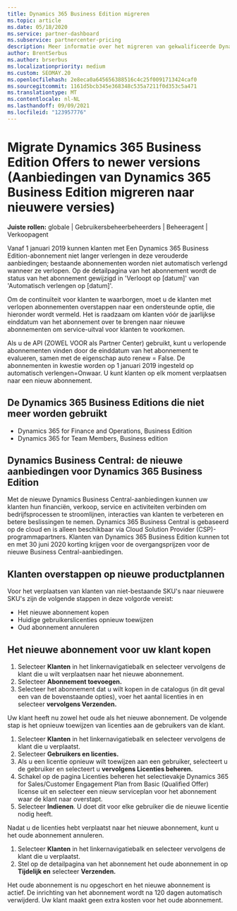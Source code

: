 ```yaml
---
title: Dynamics 365 Business Edition migreren
ms.topic: article
ms.date: 05/18/2020
ms.service: partner-dashboard
ms.subservice: partnercenter-pricing
description: Meer informatie over het migreren van gekwalificeerde Dynamics 365 Business Edition-aanbiedingen naar nieuwere versies voordat deze verlopen.
author: BrentSerbus
ms.author: brserbus
ms.localizationpriority: medium
ms.custom: SEOMAY.20
ms.openlocfilehash: 2e8eca0a645656388516c4c25f0091713424caf0
ms.sourcegitcommit: 1161d5bcb345e368348c535a7211f0d353c5a471
ms.translationtype: MT
ms.contentlocale: nl-NL
ms.lasthandoff: 09/09/2021
ms.locfileid: "123957776"
---
```

# <a name="migrate-dynamics-365-business-edition-offers-to-newer-versions"></a>Migrate Dynamics 365 Business Edition Offers to newer versions (Aanbiedingen van Dynamics 365 Business Edition migreren naar nieuwere versies)

**Juiste rollen:** globale | Gebruikersbeheerbeheerders | Beheeragent | Verkoopagent

Vanaf 1 januari 2019 kunnen klanten met Een Dynamics 365 Business Edition-abonnement niet langer verlengen in deze verouderde aanbiedingen; bestaande abonnementen worden niet automatisch verlengd wanneer ze verlopen. Op de detailpagina van het abonnement wordt de status van het abonnement gewijzigd in 'Verloopt op [datum]' van 'Automatisch verlengen op [datum]'.

Om de continuïteit voor klanten te waarborgen, moet u de klanten met verlopen abonnementen overstappen naar een ondersteunde optie, die hieronder wordt vermeld. Het is raadzaam om klanten vóór de jaarlijkse einddatum van het abonnement over te brengen naar nieuwe abonnementen om service-uitval voor klanten te voorkomen.

Als u de API (ZOWEL VOOR als Partner Center) gebruikt, kunt u verlopende abonnementen vinden door de einddatum van het abonnement te evalueren, samen met de eigenschap auto renew = False. De abonnementen in kwestie worden op 1 januari 2019 ingesteld op automatisch verlengen=Onwaar. U kunt klanten op elk moment verplaatsen naar een nieuw abonnement. 

## <a name="the-dynamics-365-business-editions-being-retired"></a>De Dynamics 365 Business Editions die niet meer worden gebruikt

- Dynamics 365 for Finance and Operations, Business Edition
- Dynamics 365 for Team Members, Business edition

## <a name="dynamics-business-central---the-dynamics-365-business-edition-new-offers"></a>Dynamics Business Central: de nieuwe aanbiedingen voor Dynamics 365 Business Edition

Met de nieuwe Dynamics Business Central-aanbiedingen kunnen uw klanten hun financiën, verkoop, service en activiteiten verbinden om bedrijfsprocessen te stroomlijnen, interacties van klanten te verbeteren en betere beslissingen te nemen. Dynamics 365 Business Central is gebaseerd op de cloud en is alleen beschikbaar via Cloud Solution Provider (CSP)-programmapartners.
Klanten van Dynamics 365 Business Edition kunnen tot en met 30 juni 2020 korting krijgen voor de overgangsprijzen voor de nieuwe Business Central-aanbiedingen.

## <a name="transition-customers-to-new-product-plans"></a>Klanten overstappen op nieuwe productplannen

 Voor het verplaatsen van klanten van niet-bestaande SKU's naar nieuwere SKU's zijn de volgende stappen in deze volgorde vereist:

- Het nieuwe abonnement kopen
- Huidige gebruikerslicenties opnieuw toewijzen
- Oud abonnement annuleren

## <a name="purchase-the-new-plan-for-your-customer"></a>Het nieuwe abonnement voor uw klant kopen

1. Selecteer **Klanten** in het linkernavigatiebalk en selecteer vervolgens de klant die u wilt verplaatsen naar het nieuwe abonnement.
2. Selecteer **Abonnement toevoegen.**
3. Selecteer het abonnement dat u wilt kopen in de catalogus (in dit geval een van de bovenstaande opties), voer het aantal licenties in en selecteer **vervolgens Verzenden.** 

Uw klant heeft nu zowel het oude als het nieuwe abonnement. De volgende stap is het opnieuw toewijzen van licenties aan de gebruikers van de klant.

1. Selecteer **Klanten** in het linkernavigatiebalk en selecteer vervolgens de klant die u verplaatst.
2. Selecteer **Gebruikers en licenties.**
3. Als u een licentie opnieuw wilt toewijzen aan een gebruiker, selecteert u de gebruiker en selecteert u **vervolgens Licenties beheren.** 
4. Schakel  op de pagina Licenties beheren het selectievakje Dynamics 365 for Sales/Customer Engagement Plan from Basic (Qualified Offer) license uit en selecteer een nieuw serviceplan voor het abonnement waar de klant naar overstapt. 
5. Selecteer **Indienen**. U doet dit voor elke gebruiker die de nieuwe licentie nodig heeft. 

Nadat u de licenties hebt verplaatst naar het nieuwe abonnement, kunt u het oude abonnement annuleren. 

1. Selecteer **Klanten** in het linkernavigatiebalk en selecteer vervolgens de klant die u verplaatst.
2. Stel op de detailpagina van het abonnement het oude abonnement in op **Tijdelijk en** selecteer **Verzenden.**

Het oude abonnement is nu opgeschort en het nieuwe abonnement is actief. De inrichting van het abonnement wordt na 120 dagen automatisch verwijderd. Uw klant maakt geen extra kosten voor het oude abonnement.

